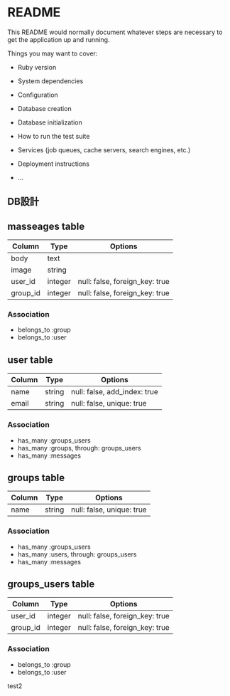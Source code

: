 # README

This README would normally document whatever steps are necessary to get the
application up and running.

Things you may want to cover:

* Ruby version

* System dependencies

* Configuration

* Database creation

* Database initialization

* How to run the test suite

* Services (job queues, cache servers, search engines, etc.)

* Deployment instructions

* ...


## DB設計

## masseages table

|Column|Type|Options|
|------|----|-------|
|body|text|
|image|string|
|user_id|integer|null: false, foreign_key: true|
|group_id|integer|null: false, foreign_key: true|

### Association

- belongs_to :group
- belongs_to :user

## user table

|Column|Type|Options|
|------|----|-------|
|name|string|null: false, add_index: true|
|email|string|null: false, unique: true|

### Association

- has_many :groups_users
- has_many :groups, through: groups_users
- has_many :messages

## groups table

|Column|Type|Options|
|------|----|-------|
|name|string|null: false, unique: true|

### Association

- has_many :groups_users
- has_many :users, through: groups_users
- has_many :messages

## groups_users table

|Column|Type|Options|
|------|----|-------|
|user_id|integer|null: false, foreign_key: true|
|group_id|integer|null: false, foreign_key: true|

### Association

- belongs_to :group
- belongs_to :user

test2